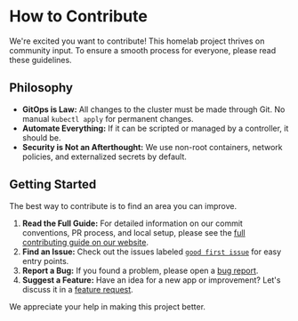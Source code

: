 # How to Contribute

We're excited you want to contribute! This homelab project thrives on community input. To ensure a smooth process for everyone, please read these guidelines.

## Philosophy

- **GitOps is Law:** All changes to the cluster must be made through Git. No manual `kubectl apply` for permanent changes.
- **Automate Everything:** If it can be scripted or managed by a controller, it should be.
- **Security is Not an Afterthought:** We use non-root containers, network policies, and externalized secrets by default.

## Getting Started

The best way to contribute is to find an area you can improve.

1. **Read the Full Guide:** For detailed information on our commit conventions, PR process, and local setup, please see the [full contributing guide on our website](https://homelab.orkestack.com/docs/contributing).
2. **Find an Issue:** Check out the issues labeled [`good first issue`](https://github.com/theepicsaxguy/homelab/labels/good%20first%20issue) for easy entry points.
3. **Report a Bug:** If you found a problem, please open a [bug report](https://github.com/theepicsaxguy/homelab/issues/new?template=bug_report.md).
4. **Suggest a Feature:** Have an idea for a new app or improvement? Let's discuss it in a [feature request](https://github.com/theepicsaxguy/homelab/issues/new?template=feature_request.md).

We appreciate your help in making this project better.
